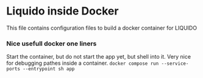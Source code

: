# Liquido inside Docker 

This file contains configuration files to build a docker container for LIQUIDO


### Nice usefull docker one liners

Start the container, but do not start the app yet, but shell into it.
Very nice for debugging pathes inside a container.
`docker compose run --service-ports --entrypoint sh app`
